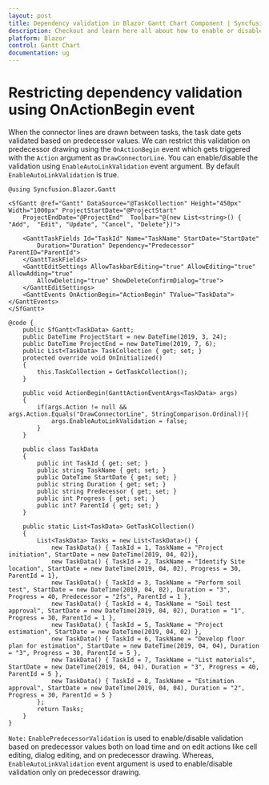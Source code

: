 ```yaml
---
layout: post
title: Dependency validation in Blazor Gantt Chart Component | Syncfusion
description: Checkout and learn here all about how to enable or disable predecessor validation on predecessor drawing.
platform: Blazor
control: Gantt Chart
documentation: ug
---
```


# Restricting dependency validation using OnActionBegin event 

When the connector lines are drawn between tasks, the task date gets validated based on predecessor values. We can restrict this validation on predecessor drawing using the `OnActionBegin` event which gets triggered with the `Action` argument as `DrawConnectorLine`. You can enable/disable the validation using `EnableAutoLinkValidation` event argument. By default `EnableAutoLinkValidation` is true.

```cshtml
@using Syncfusion.Blazor.Gantt

<SfGantt @ref="Gantt" DataSource="@TaskCollection" Height="450px" Width="1000px" ProjectStartDate="@ProjectStart" 
    ProjectEndDate="@ProjectEnd"  Toolbar="@(new List<string>() { "Add",  "Edit", "Update", "Cancel", "Delete"})">

	<GanttTaskFields Id="TaskId" Name="TaskName" StartDate="StartDate"
		Duration="Duration" Dependency="Predecessor" ParentID="ParentId">
	</GanttTaskFields>
	<GanttEditSettings AllowTaskbarEditing="true" AllowEditing="true" AllowAdding="true"
		AllowDeleting="true" ShowDeleteConfirmDialog="true">
	</GanttEditSettings>
    <GanttEvents OnActionBegin="ActionBegin" TValue="TaskData"></GanttEvents>
</SfGantt>

@code {
	public SfGantt<TaskData> Gantt;
	public DateTime ProjectStart = new DateTime(2019, 3, 24);
    public DateTime ProjectEnd = new DateTime(2019, 7, 6);
	public List<TaskData> TaskCollection { get; set; }
	protected override void OnInitialized()
	{
		this.TaskCollection = GetTaskCollection();
	}
	
    public void ActionBegin(GanttActionEventArgs<TaskData> args)
    {
        if(args.Action != null && args.Action.Equals("DrawConnectorLine", StringComparison.Ordinal)){
			args.EnableAutoLinkValidation = false;
		}
    }
	
	public class TaskData
	{
		public int TaskId { get; set; }
		public string TaskName { get; set; }
		public DateTime StartDate { get; set; }
		public string Duration { get; set; }
		public string Predecessor { get; set; }
		public int Progress { get; set; }
		public int? ParentId { get; set; }
	}

	public static List<TaskData> GetTaskCollection()
	{
		List<TaskData> Tasks = new List<TaskData>() {
            new TaskData() { TaskId = 1, TaskName = "Project initiation", StartDate = new DateTime(2019, 04, 02)},
            new TaskData() { TaskId = 2, TaskName = "Identify Site location", StartDate = new DateTime(2019, 04, 02), Progress = 30, ParentId = 1},
            new TaskData() { TaskId = 3, TaskName = "Perform soil test", StartDate = new DateTime(2019, 04, 02), Duration = "3", Progress = 40, Predecessor = "2fs", ParentId = 1 },
            new TaskData() { TaskId = 4, TaskName = "Soil test approval", StartDate = new DateTime(2019, 04, 02), Duration = "1", Progress = 30, ParentId = 1 },
            new TaskData() { TaskId = 5, TaskName = "Project estimation", StartDate = new DateTime(2019, 04, 02) },
            new TaskData() { TaskId = 6, TaskName = "Develop floor plan for estimation", StartDate = new DateTime(2019, 04, 04), Duration = "3", Progress = 30, ParentId = 5 },
            new TaskData() { TaskId = 7, TaskName = "List materials", StartDate = new DateTime(2019, 04, 04), Duration = "3", Progress = 40, ParentId = 5 },
            new TaskData() { TaskId = 8, TaskName = "Estimation approval", StartDate = new DateTime(2019, 04, 04), Duration = "2", Progress = 30, ParentId = 5 }
        };
	    return Tasks;
	}
}
```

`Note:` `EnablePredecessorValidation` is used to enable/disable validation based on predecessor values both on load time and on edit actions like cell editing, dialog editing, and on predecessor drawing. Whereas, `EnableAutoLinkValidation` event argument is used to enable/disable validation only on predecessor drawing. 